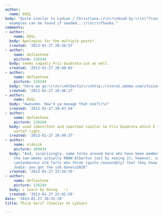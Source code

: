 ```yaml
---
author:
  name: OIGL
body: "Quite similar to Lydian / Christiana.\r\n\r\nUsed by:\r\n\"Traven T. Croves\"\r\n\r\nMore
  examples can be found if needed...\r\n\r\nThanks."
comments:
- author:
    name: OIGL
  body: Apologies for the multiple posts*
  created: '2013-01-27 20:36:57'
- author:
    name: defiantone
    picture: 126244
  body: seems vaguely Friz Quadrata-ish as well.
  created: '2013-01-27 20:40:02'
- author:
    name: defiantone
    picture: 126244
  body: "here we go:\r\n\r\nAlbertus\r\nhttp://store1.adobe.com/cfusion/store/html/index.cfm?store=OLS-US&event=displayFont&code=ALBQ10005000"
  created: '2013-01-27 20:46:27'
- author:
    name: OIGL
  body: "Awesome. How'd ya manage that one?\r\n"
  created: '2013-01-27 20:47:54'
- author:
    name: defiantone
    picture: 126244
  body: used identifont and searched similar to Friz Quadrata which I thought was
    sortof right.
  created: '2013-01-27 20:49:37'
- author:
    name: oldnick
    picture: 109434
  body: "And, surprisingly, some folks around here who have been members for more
    tha two weeks actually KNOW Albertus just by seeing it; however, some of us aren\u2019t
    cantankerous old farts who think (quite reasonably) that they know it all. Props,
    Jodie: you got the job done\u2026"
  created: '2013-01-27 23:34:35'
- author:
    name: defiantone
    picture: 126244
  body: i learn by doing.  :)
  created: '2013-01-27 23:41:50'
date: '2013-01-27 20:32:10'
title: Thick Serif (Similar to Lydian)

---
```

